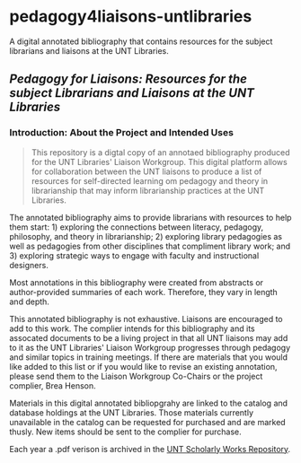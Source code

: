 # pedagogy4liaisons-untlibraries
A digital annotated bibliography that contains resources for the subject librarians and liaisons at the UNT Libraries. 

## _Pedagogy for Liaisons: Resources for the subject Librarians and Liaisons at the UNT Libraries_

### Introduction: About the Project and Intended Uses
>This repository is a digtal copy of an annotaed bibliography produced for the UNT Libraries' Liaison Workgroup. This digital platform allows for collaboration between the UNT liaisons to produce a list of resources for self-directed learning om pedagogy and theory in librarianship that may inform librarianship practices at the UNT Libraries.

The annotated bibliography aims to provide librarians with resources to help them start: 1) exploring the connections between literacy, pedagogy, philosophy, and theory in librarianship; 2) exploring library pedagogies as well as pedagogies from other disciplines that compliment library work; and 3) exploring strategic ways to engage with faculty and instructional designers. 

Most annotations in this bibliography were created from abstracts or author-provided summaries of each work. Therefore, they vary in length and depth. 

This annotated bibliography is not exhaustive. Liaisons are encouraged to add to this work. The complier intends for this bibliography and its assocated documents to be a living project in that all UNT liaisons may add to it as the UNT Libraries' Liaison Workgroup progresses through pedagogy and similar topics in training meetings. If there are materials that you would like added to this list or if you would like to revise an existing annotation, please send them to the Liaison Workgroup Co-Chairs or the project complier, Brea Henson. 

Materials in this digital annotated bibliopgrahy are linked to the catalog and database holdings at the UNT Libraries. Those materials currently unavailable in the catalog can be requested for purchased and are marked thusly. New items should be sent to the complier for purchase. 

Each year a .pdf verison is archived in the [UNT Scholarly Works Repository](/https://digital.library.unt.edu/explore/collections/UNTSW/).
